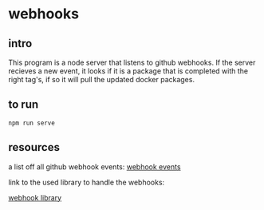 # webhooks

## intro

This program is a node server that listens to github webhooks. If the server recieves a new event, it looks if it is a package that is completed with the right tag's, if so it will pull the updated docker packages.

## to run

```npm run serve```

## resources

a list off all github webhook events:
[webhook events](https://docs.github.com/en/developers/webhooks-and-events/webhooks/webhook-events-and-payloads)

link to the used library to handle the webhooks:

[webhook library](https://github.com/rvagg/github-webhook-handler)
